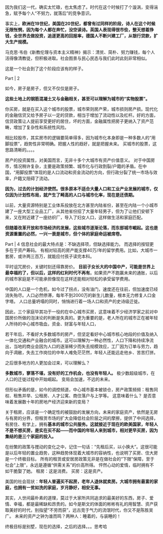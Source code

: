 


因为我们这一代，确实太忙碌，也太焦虑了。时代在这个时候打了个漩涡，变得湍急，赋予每个人“不努力，就落后”的竞争意识。

事实上，**欧洲在19世纪，美国在20世纪，都曾有过同样的阶段，诗人在这个时候无限怅惘，因为每个人都在奔忙，没空读诗。英国人表现得很市侩，整天想着挣钱，全世界去做投资，追逐更高的回报率，德国人不断兴建工厂，从银行贷款，扩大生产规模。**

马克思·韦伯《新教伦理与资本主义精神》揭示：清贫、简朴、努力赚钱，每个人活得像清教徒，但积极进取。社会图景与民心民态与我们此时此刻非常相似。

这是一个社会到了这个阶段应该有的样子。

Part | 2

如今，房子是房子，但又不仅仅是房子。

**这些土地上的钢筋混凝土又与金融相关，甚至可以理解为城市的“实物股票”。**

你买房，就是在买入这个城市的股票，城市荣则房产荣，城市损则房产损。现代化的金融信贷又给予房子以一定的贷款，相当于增加了流动性以及杠杆。好的方面，信贷政策让人提前享受更好的居住，坏的方面，金融属性把房子更纳入了资产范畴，增加了复杂性和系统性风险。


相比较股市，其实房市的逻辑要简单得多，因为城市化本身即是一种多数人的“用脚投票”，趋势性非常明确。把握人性的趋好，就是把握未来。
买城市的股票，这思路清晰的。。。。

房产的投资属性，对美国而言，无非十多个大城市有资产价值意义。
对于中国房市，情况稍许复杂，主要是政策频繁、城市化与行政割裂/户籍的矛盾。在中国，“用脚投票”体现的是人口流动和资金流动的方向，但行政分裂了统一市场与效率，户籍又阻碍了流动。

**因为，过去的计划经济使然。很多原本不适合大量人口和工业产业发展的城市，仅仅因为计划性布局，就产生了畸高的人口与城市化率，现在是还债期。**

以前，大量资源特别是工业体系投放在北方甚至内陆省份，甚至在内陆一个小城市建了一座大型工业品工厂，从其他省份招了大量年轻男子，但为了让他们安顿下来，又在附近建了一座纺织厂，导入了妇女人口，这样做生活和家庭匹配。

**但随着改革开放和市场经济的发展，这些城市逐渐沦落，而东部城市崛起。这也是资源重置的必然，一兴一衰是城市，但个体的家庭命运被席卷。**

Part | 4
信息社会的最大特点是：不缺选择项，但缺选择能力。
而选择的按钮更多在于资产筹码。
有相对较高的房产能支撑40万/年的留学费用。比如，大城市一套房，或许两三百万，就能应付孩子读完本科。

平时诅咒房价，关键时刻还得靠房价。
**目前子女长大的中国中产，可能是世界上最幸福的了，但以后，这样的红利时代不再有**。如果资产不跑赢未来的通胀，以后的城市家庭是不可能承担像现在这样还能相对轻松的承受留学费用。

中国的人口是一个危机，如今过了拐点，没有油门，速度还在往前，但加速度已经消失殆尽。人口必然停滞，每年不到2000万的新生儿数量，根本无力修复人口金字塔。
人口总量坍塌的同时，悄悄进行着一场人口和资产的史诗级迁徙。

因此，三个家庭毕其功于一役的在中心城市买房，这意味着不少经济学家之前对中国房价所做的泡沫论的判断是失真的。更为重要的是，老人所在的城市正在被年轻人所待的中心城市吸血，资金、财富与年轻人口，

若干年后，不看好大多数城市的房产，但坚定看好中心城市核心地段的价值及纳入一体化交通和产业融合的城市。这可以理解为一种必然性，人口下降和持续净流出，当地的商业会因为人口的逐渐稀少而失去规模效应，工厂因为订单与劳力，趋向于凋敝，失去工作岗位的中年人难免茫茫然，年轻人还能远走他乡、苦苦打拼。

之后很多地方的人更加会过来，可以理解么？


**多数城市，寥落不堪，没有好的工作机会，也没有年轻人。**
极少数超级城市，在人口的迁徙过程中开始崛起。
变局会加速，不远的未来。

但形似矛盾的是，如今的调控频道，中心城市基本被锁仓，房产政策频频：租售同权、租售并举、公租房、人才公寓、商住落户与上学等。
这意味着什么？
是否意味着发展数十年的房地产经济迎来新的变局？

关于租房，应该是一个确定性的被鼓励的发展方向，未来的家庭资产，依然是无房与有房的分界，但租赁市场的扩大会降低社会阶层之间的摩擦，提供了中间选择，有房住、有学上，拥有**基本的城市公共服务。这就接近于现在的欧美国家，年轻人不是不想买房，是实在买不起——而中国的年轻人来到城市，相对更早买房，因为集结的是三个家庭的投入。**

在纷繁的政策与搅动的变化之中，记住一句话：“先租后买，以小换大”。这很可能是以后年轻的置业趋势，这种趋势体现着大城市的容纳性，也说明了买房、住大房是一个终极目标。
所有的租赁或安居房政策无非是在做社会的“下限”保障，至于社会“上限”，永远是遵循“供需关系”的价高所得。
怦然心动的爱情，临时拥有不如干脆娶了她。
租房：这是消费。
买房：这是资产。

美国的社会现状：**年轻人普遍买不起房，老年人退休就卖房。大城市拥有最富的家庭，也拥有一贫如洗的家庭，岁月静好，相安无事。**

其实，人世间最朴素的道理，莫过于大家所共同追求的最美好的东西，房子、爱情、幸福，都是最稀缺和昂贵的。如今是斯文的体面的彬彬有礼的用智慧、资产获取美好的时代，别指望“不劳而获”，远古竞于气力的流氓时代，你又不是陈胜吴广。
未来的资产之钟为谁而鸣？两种人：睡着的，与装睡的！

终极目标是别墅，现在的选择，之后的选择。。。思考哈


